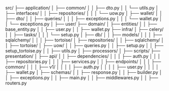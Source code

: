 src/
├── application/
│   ├── common/
│   │   ├── dto.py
│   │   └── utils.py
│   ├── interfaces/
│   │   ├── repositories/
│   │   │   └── uow.py
│   ├── wallet/
│   │   ├── dto/
│   │   ├── queries/
│   │   │   ├── exceptions.py
│   │   │   └── wallet.py
│   │   └── exceptions.py
│   ├── user/
├── domain/
│   ├── entities/
│   │   ├── base_entity.py
│   │   ├── user.py
│   │   ├── wallet.py
├── infra/
│   ├── celery/
│   │   ├── tasks/
│   │   │   └── setup.py
│   ├── db/
│   │   ├── models/
│   │   │   ├── sqlalchemy/
│   │   │   ├── tortoise/
│   ├── repositories/
│   │   ├── sqlalchemy/
│   │   ├── tortoise/
│   ├── uow/
│   │   ├── queries.py
│   │   ├── setup.py
│   │   ├── setup_tortoise.py
│   │   ├── utils.py
│   ├── processors/
│   ├── scripts/
├── presentation/
│   ├── api/
│   │   ├── dependencies/
│   │   │   ├── auth.py
│   │   │   ├── repositories.py
│   │   │   ├── services.py
│   │   ├── endpoints/
│   │   │   ├── common/
│   │   │   ├── v1/
│   │   │   │   ├── auth.py
│   │   │   │   ├── user.py
│   │   │   │   ├── wallet.py
│   ├── schemas/
│   │   ├── response.py
│   │   ├── builder.py
│   │   ├── exceptions.py
│   │   ├── main.py
│   │   ├── middlewares.py
│   │   ├── routers.py
